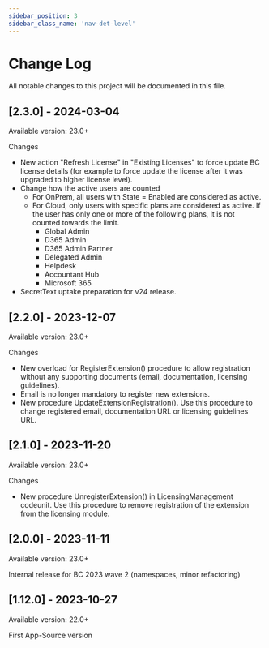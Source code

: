 ```yaml
---
sidebar_position: 3
sidebar_class_name: 'nav-det-level'
---
```


# Change Log
All notable changes to this project will be documented in this file.
 
## [2.3.0] - 2024-03-04

Available version: 23.0+

Changes
- New action "Refresh License" in "Existing Licenses" to force update BC license details (for example to force update the license after it was upgraded to higher license level).
- Change how the active users are counted
  - For OnPrem, all users with State = Enabled are considered as active.
  - For Cloud, only users with specific plans are considered as active. If the user has only one or more of the following plans, it is not counted towards the limit.
    - Global Admin
    - D365 Admin
    - D365 Admin Partner
    - Delegated Admin
    - Helpdesk
    - Accountant Hub
    - Microsoft 365
- SecretText uptake preparation for v24 release.

## [2.2.0] - 2023-12-07

Available version: 23.0+

Changes
- New overload for RegisterExtension() procedure to allow registration without any supporting documents (email, documentation, licensing guidelines).
- Email is no longer mandatory to register new extensions.
- New procedure UpdateExtensionRegistration(). Use this procedure to change registered email, documentation URL or licensing guidelines URL.

## [2.1.0] - 2023-11-20

Available version: 23.0+

Changes
- New procedure UnregisterExtension() in LicensingManagement codeunit. Use this procedure to remove registration of the extension from the licensing module.

## [2.0.0] - 2023-11-11
  
Available version: 23.0+

Internal release for BC 2023 wave 2 (namespaces, minor refactoring)

## [1.12.0] - 2023-10-27
  
Available version: 22.0+

First App-Source version

<!--  
### Added
 
### Changed
  
- [PROJECTNAME-ZZZZ](http://tickets.projectname.com/browse/PROJECTNAME-ZZZZ)
  PATCH Drupal.org is now used for composer.
 
### Fixed
 
- [PROJECTNAME-TTTT](http://tickets.projectname.com/browse/PROJECTNAME-TTTT)
  PATCH Add logic to runsheet teaser delete to delete corresponding
  schedule cards.
-->